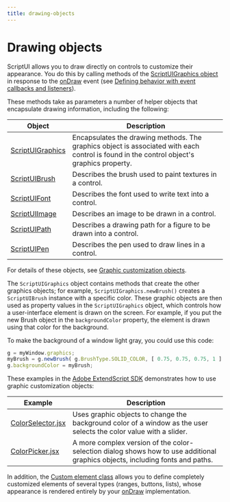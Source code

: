 ```yaml
---
title: drawing-objects
---
```

# Drawing objects

ScriptUI allows you to draw directly on controls to customize their appearance. You do this by calling methods of the [ScriptUIGraphics object](../graphic-customization-objects#scriptuigraphics-object) in response to the [onDraw](../control-objects#ondraw) event (see [Defining behavior with event callbacks and listeners](../defining-behavior-with-event-callbacks-and-listeners)).

These methods take as parameters a number of helper objects that encapsulate drawing information, including the following:

|                                     Object                                     |                                                                Description                                                                |
| ------------------------------------------------------------------------------ | ----------------------------------------------------------------------------------------------------------------------------------------- |
| [ScriptUIGraphics](../graphic-customization-objects#scriptuigraphics-object) | Encapsulates the drawing methods. The graphics object is associated with each control is found in the control object's graphics property. |
| [ScriptUIBrush](../graphic-customization-objects#scriptuibrush-object)       | Describes the brush used to paint textures in a control.                                                                                  |
| [ScriptUIFont](../graphic-customization-objects#scriptuifont-object)         | Describes the font used to write text into a control.                                                                                     |
| [ScriptUIImage](../graphic-customization-objects#scriptuiimage-object)       | Describes an image to be drawn in a control.                                                                                              |
| [ScriptUIPath](../graphic-customization-objects#scriptuipath-object)         | Describes a drawing path for a figure to be drawn into a control.                                                                         |
| [ScriptUIPen](../graphic-customization-objects#scriptuipen-object)           | Describes the pen used to draw lines in a control.                                                                                        |

For details of these objects, see [Graphic customization objects](.././graphic-customization-objects).

The `ScriptUIGraphics` object contains methods that create the other graphics objects; for example, `ScriptUIGraphics.newBrush()` creates a `ScriptUIBrush` instance with a specific color. These graphic objects are then used as property values in the `ScriptUIGraphics` object, which controls how a user-interface element is drawn on the screen. For example, if you put the new Brush object in the `backgroundColor` property, the element is drawn using that color for the background.

To make the background of a window light gray, you could use this code:

```javascript
g = myWindow.graphics;
myBrush = g.newBrush( g.BrushType.SOLID_COLOR, [ 0.75, 0.75, 0.75, 1 ] );
g.backgroundColor = myBrush;
```

These examples in the [Adobe ExtendScript SDK](https://github.com/Adobe-CEP/CEP-Resources/tree/master/ExtendScript-Toolkit) demonstrates how to use graphic customization objects:

|                                                                Example                                                                |                                                          Description                                                          |
| ------------------------------------------------------------------------------------------------------------------------------------- | ----------------------------------------------------------------------------------------------------------------------------- |
| [ColorSelector.jsx](https://github.com/Adobe-CEP/CEP-Resources/blob/master/ExtendScript-Toolkit/Samples/javascript/ColorSelector.jsx) | Uses graphic objects to change the background color of a window as the user selects the color value with a slider.            |
| [ColorPicker.jsx](https://github.com/Adobe-CEP/CEP-Resources/blob/master/ExtendScript-Toolkit/Samples/javascript/ColorPicker.jsx)     | A more complex version of the color-selection dialog shows how to use additional graphics objects, including fonts and paths. |

In addition, the [Custom element class](../graphic-customization-objects#custom-element-class) allows you to define completely customized elements of several types (ranges, buttons, lists), whose appearance is rendered entirely by your [onDraw](../control-objects#ondraw) implementation.
